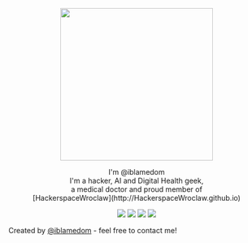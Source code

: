 <p align="center">
<img src="https://media.tenor.com/images/d38d75a07054e022efd737caee1c502c/tenor.gif" width="300px">
<p align='center'>
I'm @iblamedom<br>
I'm a hacker, AI and Digital Health geek,<br> a medical doctor and proud member of <br> 
[HackerspaceWroclaw](http://HackerspaceWroclaw.github.io)


<br>

<p align="center">
    <a href="www.twitter.com/iblamedom" alt="Twitter" rel="nofollow"><img src="https://raw.githubusercontent.com/jayehernandez/jayehernandez/3f5402efef9a0ae89211a6e04609558e862ca616/readme/twitter-fill.svg" style="max-width:100%;"></a>
    <a href="www.linkedin.com/in/dominikstosik" alt="Linkedin" rel="nofollow"><img src="https://raw.githubusercontent.com/jayehernandez/jayehernandez/3f5402efef9a0ae89211a6e04609558e862ca616/readme/linkedin-fill.svg" style="max-width:100%;"></a>
    <a href="mailto:office@iblamedom.com" alt="Contact me"><img src="https://raw.githubusercontent.com/jayehernandez/jayehernandez/3f5402efef9a0ae89211a6e04609558e862ca616/readme/mail-fill.svg" style="max-width:100%;"></a>
    <a href="www.iblamedom.com" alt="My site" rel="nofollow"><img src="https://raw.githubusercontent.com/jayehernandez/jayehernandez/3f5402efef9a0ae89211a6e04609558e862ca616/readme/external-link-line.svg" style="max-width:100%;"></a>
  </p>
  




Created by [@iblamedom](http://www.iblamedom.com/) - feel free to contact me!
